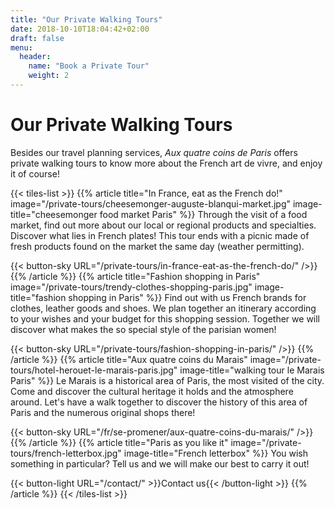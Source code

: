 ```yaml
---
title: "Our Private Walking Tours"
date: 2018-10-10T18:04:42+02:00
draft: false
menu:
  header:
    name: "Book a Private Tour"
    weight: 2
---
```


# Our Private Walking Tours
Besides our travel planning services, *Aux quatre coins de Paris* offers private walking tours to know more about the French art de vivre, and enjoy it of course!

{{< tiles-list >}}
  {{% article title="In France, eat as the French do!"
     image="/private-tours/cheesemonger-auguste-blanqui-market.jpg"
     image-title="cheesemonger food market Paris" %}}
Through the visit of a food market, find out more about our local or regional products and specialties. Discover what lies in French plates! This tour ends with a picnic made of fresh products found on the market the same day (weather permitting).

{{< button-sky URL="/private-tours/in-france-eat-as-the-french-do/" />}}
  {{% /article %}}
  {{% article title="Fashion shopping in Paris"
     image="/private-tours/trendy-clothes-shopping-paris.jpg"
     image-title="fashion shopping in Paris" %}}
Find out with us French brands for clothes, leather goods and shoes. We plan together an itinerary according to your wishes and your budget for this shopping session. Together we will discover what makes the so special style of the parisian women!

{{< button-sky URL="/private-tours/fashion-shopping-in-paris/" />}}
  {{% /article %}}
  {{% article title="Aux quatre coins du Marais"
     image="/private-tours/hotel-herouet-le-marais-paris.jpg"
     image-title="walking tour le Marais Paris" %}}
Le Marais is a historical area of Paris, the most visited of the city. Come and discover the cultural heritage it holds and the atmosphere around. Let's have a walk together to discover the history of this area of Paris and the numerous original shops there!

{{< button-sky URL="/fr/se-promener/aux-quatre-coins-du-marais/" />}}
  {{% /article %}}
  {{% article title="Paris as you like it"
     image="/private-tours/french-letterbox.jpg"
     image-title="French letterbox" %}}
You wish something in particular? Tell us and we will make our best to carry it out!

{{< button-light URL="/contact/" >}}Contact us{{< /button-light >}}
{{% /article %}}
{{< /tiles-list >}}
